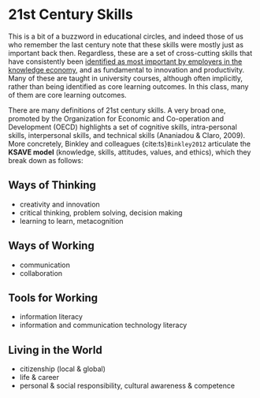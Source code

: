 # 21st Century Skills

This is a bit of a buzzword in educational circles, and indeed those of us who remember the last century note that these skills were mostly just as important back then. Regardless, these are a set of cross-cutting skills that have consistently been [identified as most important by employers in the knowledge economy](https://brookfieldinstitute.ca/wp-content/uploads/Communitech_FinalReport.pdf), and as fundamental to innovation and productivity. Many of these are taught in university courses, although often implicitly, rather than being identified as core learning outcomes. In this class, many of them are core learning outcomes.

There are many definitions of 21st century skills. A very broad one, promoted by the Organization for Economic and Co-operation and Development (OECD) highlights a set of cognitive skills, intra-personal skills, interpersonal skills, and technical skills (Ananiadou & Claro, 2009). More concretely, Binkley and colleagues {cite:ts}`Binkley2012` articulate the **KSAVE model** (knowledge, skills, attitudes, values, and ethics), which they break down as follows:

## Ways of Thinking
- creativity and innovation
- critical thinking, problem solving, decision making
- learning to learn, metacognition

## Ways of Working
- communication
- collaboration

## Tools for Working
- information literacy
- information and communication technology literacy

## Living in the World
- citizenship (local & global)
- life & career
- personal & social responsibility, cultural awareness & competence
